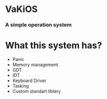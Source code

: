 # VaKiOS
<h3>A simple operation system</h3>

# What this system has?
* Panic
* Memory management
* GDT
* IDT
* Keyboard Driver
* Tasking
* Custom standart liblary
